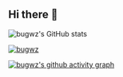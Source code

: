 ## Hi there 👋

![bugwz's GitHub stats](https://github-readme-stats.vercel.app/api?username=bugwz&show_icons=true&theme=transparent)

[![bugwz](https://github-profile-trophy.vercel.app/?username=bugwz)](https://github.com/ryo-ma/github-profile-trophy)

[![bugwz's github activity graph](https://github-readme-activity-graph.vercel.app/graph?username=bugwz)](https://github.com/ashutosh00710/github-readme-activity-graph)
